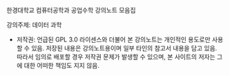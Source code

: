 한경대학교 컴퓨터공학과 공업수학 강의노트 모음집

강의주제: 데이터 과학

* 저작권: 언급된 GPL 3.0 라이센스와 더불어 본 강의노트는 개인적인 용도로만 사용할 수 있음. 저장된 내용은 강의노트용이며 일부 타인의 참고서 내용을 담고 있음. 따라서 임의로 배포할 경우 저작권 문제가 발생할 수 있으며, 본 사이트의 저자는 그에 대한 어떠한 책임도 지지 않음.
